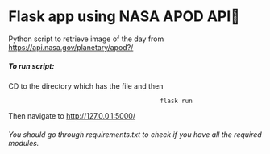 # Flask app using NASA APOD API🚀
Python script to retrieve image of the day from https://api.nasa.gov/planetary/apod?/
##### To run script:
CD to the directory which has the file and then 

                                              flask run
                                              
Then navigate to http://127.0.0.1:5000/

###### You should go through requirements.txt to check if you have all the required modules.
